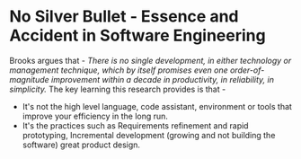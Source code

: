 # No Silver Bullet - Essence and Accident in Software Engineering
Brooks argues that - *There is no single development, in either technology or management technique, which by itself promises even one order-of-magnitude improvement within a decade in productivity, in reliability, in simplicity.*
The key learning this research provides is that -
- It's not the high level language, code assistant, environment or tools that improve your efficiency in the long run.
- It's the practices such as Requirements refinement and rapid prototyping, Incremental development (growing and not building the software) great product design.
